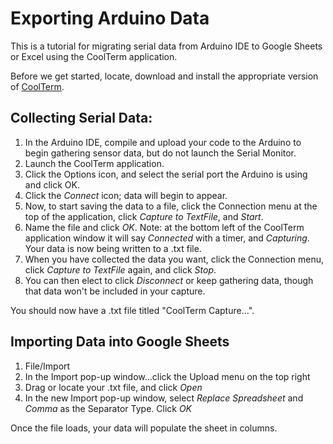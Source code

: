 # Exporting Arduino Data

This is a tutorial for migrating serial data from Arduino IDE to Google Sheets or Excel using the CoolTerm application.  
  
Before we get started, locate, download and install the appropriate version of [CoolTerm](https://freeware.the-meiers.org/).

## Collecting Serial Data:  

1. In the Arduino IDE, compile and upload your code to the Arduino to begin gathering sensor data, but do not launch the Serial Monitor.  
2. Launch the CoolTerm application.  
3. Click the Options icon, and select the serial port the Arduino is using and click OK.  
4. Click the *Connect* icon; data will begin to appear.  
5. Now, to start saving the data to a file, click the Connection menu at the top of the application, click *Capture to TextFile*, and *Start*.  
6. Name the file and click *OK*. Note: at the bottom left of the CoolTerm application window it will say *Connected* with a timer, and *Capturing*. Your data is now being written to a .txt file.  
7. When you have collected the data you want, click the Connection menu, click *Capture to TextFile* again, and click *Stop*.  
8. You can then elect to click *Disconnect* or keep gathering data, though that data won't be included in your capture.
  
You should now have a .txt file titled "CoolTerm Capture...".  
  
## Importing Data into Google Sheets

1. File/Import  
2. In the Import pop-up window...click the Upload menu on the top right  
3. Drag or locate your .txt file, and click *Open*  
4. In the new Import pop-up window, select *Replace Spreadsheet* and  *Comma* as the Separator Type. Click *OK*  

Once the file loads, your data will populate the sheet in columns.








